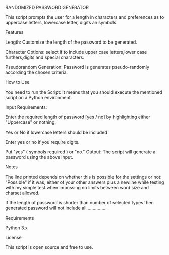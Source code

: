 RANDOMIZED PASSWORD GENERATOR

This script prompts the user for a length in characters and preferences as to uppercase letters, lowercase letter, digits an symbols.

Features

Length: Customize the length of the password to be generated.

Character Options: select if to include upper case letters,lower case furthers,digits and special characters.

Pseudorandom Generation: Password is generates pseudo-randomly according the chosen criteria.

How to Use

You need to run the Script: It means that you should execute the mentioned script on a Python environment.

Input Requirements:

Enter the required length of password
[yes / no] by highlighting either "Uppercase" or nothing.

Yes or No if lowercase letters should be included

Enter yes or no if you require digits.

Put "yes" ( symbols required ) or "no."
Output:
The script will generate a password using the above input.

Notes

The line printed depends on whether this is possible for the settings or not: "Possible" if it was, either of your other answers plus a newline while testing with my simple test when impossing no limits between word size and charset allowed.

If the length of password is shorter than number of selected types then generated password will not include all................

Requirements

Python 3.x

License

This script is open source and free to use.
